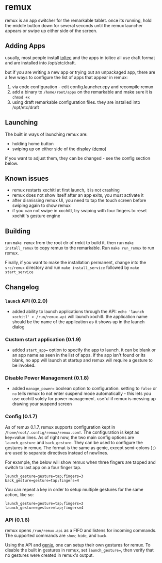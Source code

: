 # remux

remux is an app switcher for the remarkable tablet. once its running, hold the
middle button down for several seconds until the remux launcher appears or
swipe up either side of the screen.

## Adding Apps

usually, most people install [toltec](toltec-dev.org) and the apps in toltec
all use draft format and are installed into /opt/etc/draft.

but if you are writing a new app or trying out an unpackaged app, there are a
few ways to configure the list of apps that appear in remux:

1. via code configuration - edit config.launcher.cpy and recompile remux
2. add a binary to `/home/root/apps` on the remarkable and make sure it is `chmod +x`
3. using draft remarkable configuration files. they are installed into /opt/etc/draft

## Launching

The built in ways of launching remux are:

* holding home button
* swiping up on either side of the display ([demo](https://imgur.com/a/rT94L8W))

if you want to adjust them, they can be changed - see the config section below.

## Known issues

* remux restarts xochitl at first launch, it is not crashing
* remux does not show itself after an app exits, you must activate it
* after dismissing remux UI, you need to tap the touch screen before swiping again to show remux
* if you can not swipe in xochitl, try swiping with four fingers to reset xochitl's gesture engine

## Building

run `make remux` from the root dir of rmkit to build it. then run `make
install_remux` to copy remux to the remarkable. Run `make run_remux` to run remux.

Finally, if you want to make the installation permanent, change into the
`src/remux` directory and run `make install_service` followed by `make
start_service`

## Changelog

### `launch` API (0.2.0)

* added ability to launch applications through the API: `echo 'launch xochitl' > /run/remux.api` will launch xochitl. the application name should be the name of the application as it shows up in the launch dialog

### Custom start application (0.1.9)

* added `start_app=` option to specify the app to launch. it can be blank or an
  app name as seen in the list of apps. if the app isn't found or its blank, no app
  will launch at startup and remux will require a gesture to be invoked.

### Disable Power Management (0.1.8)

* added `manage_power=` boolean option to configuration. setting to `false` or `no` tells remux to not enter suspend mode automatically - this lets you use xochitl solely for power management. useful if remux is messing up drawing your suspend screen

### Config (0.1.7)

As of remux 0.1.7, remux supports configuration kept in `/home/root/.config/remux/remux.conf`. The configuration is kept as key=value lines. As of right now, the two main config options are `launch_gesture` and `back_gesture`. They can be used to configure the gestures in remux. The format is the same as genie, except semi-colons (`;`) are used to separate directives instead of newlines.

For example, the below will show remux when three fingers are tapped and switch
to last app on a four finger tap.

```
launch_gesture=gesture=tap;fingers=3
back_gesture=gesture=tap;fingers=4
```

You can repeat a key in order to setup multiple gestures for the same action, like so:

```
launch_gesture=gesture=tap;fingers=3
launch_gesture=gesture=tap;fingers=4
```

### API (0.1.6)

remux opens `/run/remux.api` as a FIFO and listens for incoming commands. The supported commands are `show`, `hide`, and `back`.

Using the API and [genie](../genie), one can setup their own gestures for remux. To disable the built in gestures in remux, set `launch_gesture=`, then verify that no gestures were created in remux's output.
